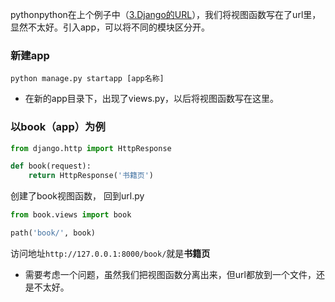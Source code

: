 pythonpython在上个例子中（[3.Django的URL](/article/3.Django的URL.md)），我们将视图函数写在了url里，显然不太好。引入app，可以将不同的模块区分开。
### 新建app
`python manage.py startapp [app名称]`

* 在新的app目录下，出现了views.py，以后将视图函数写在这里。

### 以book（app）为例

```python
from django.http import HttpResponse

def book(request):
    return HttpResponse('书籍页')
```
创建了book视图函数，
回到url.py
```python
from book.views import book

path('book/', book)
```
访问地址`http://127.0.0.1:8000/book/`就是**书籍页**

* 需要考虑一个问题，虽然我们把视图函数分离出来，但url都放到一个文件，还是不太好。